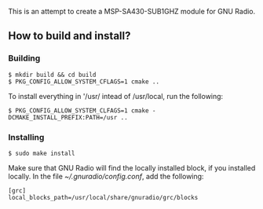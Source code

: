 This is an attempt to create a MSP-SA430-SUB1GHZ module for GNU Radio.

How to build and install?
-------------------------
### Building
    $ mkdir build && cd build
    $ PKG_CONFIG_ALLOW_SYSTEM_CFLAGS=1 cmake ..

To install everything in '/usr/ intead of /usr/local, run the following:

    $ PKG_CONFIG_ALLOW_SYSTEM_CLFAGS=1 cmake -DCMAKE_INSTALL_PREFIX:PATH=/usr ..

### Installing
    $ sudo make install

Make sure that GNU Radio will find the locally installed block, if you installed locally.
In the file *~/.gnuradio/config.conf*, add the following:

    [grc]
    local_blocks_path=/usr/local/share/gnuradio/grc/blocks

